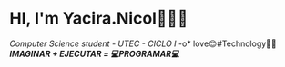 
# HI, I'm Yacira.Nicol👋🏼✨ 
*Computer Science student - UTEC - CICLO I*
-o*
love😍#Technology👩‍💻
***IMAGINAR + EJECUTAR = 💻PROGRAMAR💻***



